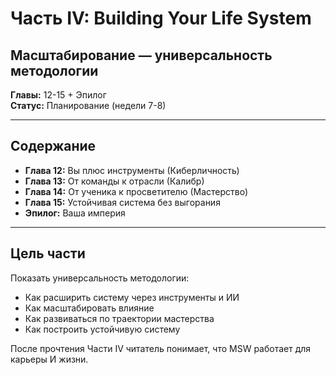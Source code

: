 # Часть IV: Building Your Life System

## Масштабирование — универсальность методологии

**Главы:** 12-15 + Эпилог  
**Статус:** Планирование (недели 7-8)

---

## Содержание

- **Глава 12:** Вы плюс инструменты (Киберличность)
- **Глава 13:** От команды к отрасли (Калибр)
- **Глава 14:** От ученика к просветителю (Мастерство)
- **Глава 15:** Устойчивая система без выгорания
- **Эпилог:** Ваша империя

---

## Цель части

Показать универсальность методологии:
- Как расширить систему через инструменты и ИИ
- Как масштабировать влияние
- Как развиваться по траектории мастерства
- Как построить устойчивую систему

После прочтения Части IV читатель понимает, что MSW работает для карьеры И жизни.


